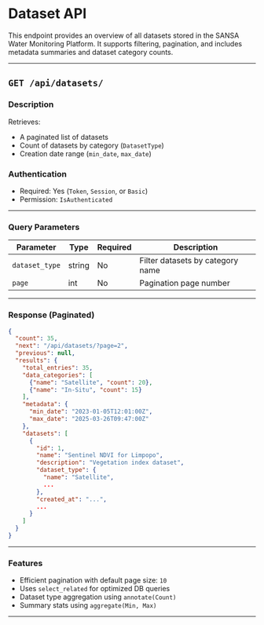 # Dataset API

This endpoint provides an overview of all datasets stored in the SANSA Water Monitoring Platform. It supports filtering, pagination, and includes metadata summaries and dataset category counts.

---

## `GET /api/datasets/`

### Description
Retrieves:
- A paginated list of datasets
- Count of datasets by category (`DatasetType`)
- Creation date range (`min_date`, `max_date`)

### Authentication
- Required: Yes (`Token`, `Session`, or `Basic`)
- Permission: `IsAuthenticated`

---

### Query Parameters

| Parameter        | Type   | Required | Description                        |
|------------------|--------|----------|------------------------------------|
| `dataset_type`   | string | No       | Filter datasets by category name  |
| `page`           | int    | No       | Pagination page number            |

---

### Response (Paginated)

```json
{
  "count": 35,
  "next": "/api/datasets/?page=2",
  "previous": null,
  "results": {
    "total_entries": 35,
    "data_categories": [
      {"name": "Satellite", "count": 20},
      {"name": "In-Situ", "count": 15}
    ],
    "metadata": {
      "min_date": "2023-01-05T12:01:00Z",
      "max_date": "2025-03-26T09:47:00Z"
    },
    "datasets": [
      {
        "id": 1,
        "name": "Sentinel NDVI for Limpopo",
        "description": "Vegetation index dataset",
        "dataset_type": {
          "name": "Satellite",
          ...
        },
        "created_at": "...",
        ...
      }
    ]
  }
}
```

---

### Features

- Efficient pagination with default page size: `10`
- Uses `select_related` for optimized DB queries
- Dataset type aggregation using `annotate(Count)`
- Summary stats using `aggregate(Min, Max)`

---
